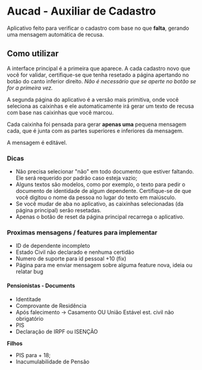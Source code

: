 # Aucad - Auxiliar de Cadastro

Aplicativo feito para verificar o cadastro com base no que **falta**, gerando uma mensagem automática de recusa.

## Como utilizar

A interface principal é a primeira que aparece. A cada cadastro novo que você for validar, certifique-se que tenha resetado a página apertando no botão do canto inferior direito.
*Não é necessário que se aperte no botão se for a primeira vez.*

A segunda página do aplicativo é a versão mais primitiva, onde você seleciona as caixinhas e ele automaticamente irá gerar um texto de recusa com base nas caixinhas que você marcou.

Cada caixinha foi pensada para gerar **apenas uma** pequena mensagem cada, que é junta com as partes superiores e inferiores da mensagem.

A mensagem é editável.

### Dicas

- Não precisa selecionar "não" em todo documento que estiver faltando. Ele será requerido por padrão caso esteja vazio;
- Alguns textos são modelos, como por exemplo, o texto para pedir o documento de identidade de algum dependente. Certifique-se de que você digitou o nome da pessoa no lugar do texto em maiúsculo.
- Se você mudar de aba no aplicativo, as caixinhas selecionadas (da página principal) serão resetadas.
- Apenas o botão de reset da página principal recarrega o aplicativo.

### Proximas mensagens / features para implementar

- ID de dependente incompleto
- Estado Civil não declarado e nenhuma certidão
- Numero de suporte para id pessoal +10 (fix)
- Página para me enviar mensagem sobre alguma feature nova, ideia ou relatar bug


#### Pensionistas - Documents

- Identitade
- Comprovante de Residência
- Após falecimento -> Casamento OU União Estável
est. civil não obrigatório
- PIS
- Declaração de IRPF ou ISENÇÃO

**Filhos**

- PIS para + 18;
- Inacumulabilidade de Pensão
